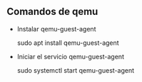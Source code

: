 ## Comandos de qemu

- Instalar qemu-guest-agent

    sudo apt install qemu-guest-agent

- Iniciar el servicio qemu-guest-agent

    sudo systemctl start qemu-guest-agent

